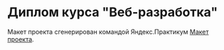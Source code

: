 # Диплом курса "Веб-разработка"

Макет проекта сгенерирован командой Яндекс.Практикум [Макет проекта](https://disk.yandex.ru/d/icuEZHcGbi4Xjw).
